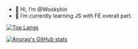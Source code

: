 - 👋 Hi, I’m @Wookshin
- 🌱 I’m currently learning JS with FE overall part. 

[![Top Langs](https://github-readme-stats.vercel.app/api/top-langs/?username=wookshin)](https://github.com/wookshin/github-readme-stats)

[![Anurag's GitHub stats](https://github-readme-stats.vercel.app/api?username=wookshin)](https://github.com/wookshin/github-readme-stats)
